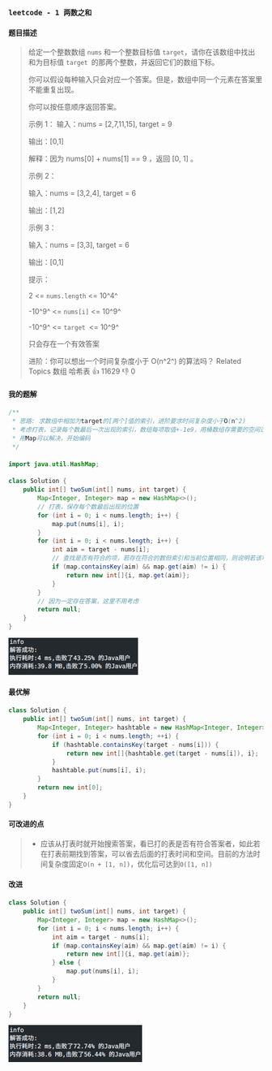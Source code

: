 ### `leetcode - 1 两数之和`

#### 题目描述

> 给定一个整数数组 `nums` 和一个整数目标值 `target`，请你在该数组中找出 和为目标值 `target `的那两个整数，并返回它们的数组下标。
>
>   你可以假设每种输入只会对应一个答案。但是，数组中同一个元素在答案里不能重复出现。
>
>   你可以按任意顺序返回答案。
>
>   示例 1：
> 输入：nums = [2,7,11,15], target = 9
>
> 输出：[0,1]
>
> 解释：因为 nums[0] + nums[1] == 9 ，返回 [0, 1] 。
>
>   示例 2：
>
> 输入：nums = [3,2,4], target = 6
>
> 输出：[1,2]
>
>   示例 3：
>
> 输入：nums = [3,3], target = 6
>
> 输出：[0,1]
>
>   提示：
>
> 2 <= `nums.length` <= 10^4^
>
> -10^9^ <= `nums[i]` <= 10^9^
>
> -10^9^ <= `target `<= 10^9^
>
> 只会存在一个有效答案
>
>   进阶：你可以想出一个时间复杂度小于 O(n^2^) 的算法吗？
> Related Topics 数组 哈希表
> 👍 11629 👎 0

#### 我的题解

```java
/**
 * 思路: 求数组中相加为target的[两个]值的索引，进阶要求时间复杂度小于O(n^2)
 * 考虑打表，记录每个数最后一次出现的索引，数组每项取值+-1e9，用桶数组存需要的空间过大，考虑Map
 * 用Map可以解决，开始编码
 */

import java.util.HashMap;

class Solution {
    public int[] twoSum(int[] nums, int target) {
        Map<Integer, Integer> map = new HashMap<>();
        // 打表，保存每个数最后出现的位置
        for (int i = 0; i < nums.length; i++) {
            map.put(nums[i], i);
        }
        for (int i = 0; i < nums.length; i++) {
            int aim = target - nums[i];
            // 查找是否有符合的项，若存在符合的数但索引和当前位置相同，则说明若该项作为答案则一个元素出现两次，排除
            if (map.containsKey(aim) && map.get(aim) != i) {
                return new int[]{i, map.get(aim)};
            }
        }
        // 因为一定存在答案，这里不用考虑
        return null;
    }
}
```

![image-20210722115125724](assets/image-20210722115125724.png)

#### 最优解

```java
class Solution {
    public int[] twoSum(int[] nums, int target) {
        Map<Integer, Integer> hashtable = new HashMap<Integer, Integer>();
        for (int i = 0; i < nums.length; ++i) {
            if (hashtable.containsKey(target - nums[i])) {
                return new int[]{hashtable.get(target - nums[i]), i};
            }
            hashtable.put(nums[i], i);
        }
        return new int[0];
    }
}
```

#### 可改进的点

> * 应该从打表时就开始搜索答案，看已打的表是否有符合答案者，如此若在打表前期找到答案，可以省去后面的打表时间和空间。目前的方法时间复杂度固定`O(n + [1, n])`，优化后可达到`O([1, n])`

#### 改进

```java
class Solution {
    public int[] twoSum(int[] nums, int target) {
        Map<Integer, Integer> map = new HashMap<>();
        for (int i = 0; i < nums.length; i++) {
            int aim = target - nums[i];
            if (map.containsKey(aim) && map.get(aim) != i) {
                return new int[]{i, map.get(aim)};
            } else {
                map.put(nums[i], i);
            }
        }
        return null;
    }
}
```

![image-20210722115149653](assets/image-20210722115149653.png)
